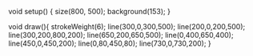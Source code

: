 void setup() {
size(800, 500);
background(153);
}

void draw(){
strokeWeight(6);
line(300,0,300,500);
line(200,0,200,500);
line(300,200,800,200);
line(650,200,650,500);
line(0,400,650,400);
line(450,0,450,200);
line(0,80,450,80);
line(730,0,730,200);
}
